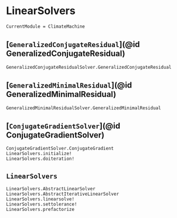 # LinearSolvers

```@meta
CurrentModule = ClimateMachine
```

## [`GeneralizedConjugateResidual`](@id GeneralizedConjugateResidual)

```@docs
GeneralizedConjugateResidualSolver.GeneralizedConjugateResidual
```

## [`GeneralizedMinimalResidual`](@id GeneralizedMinimalResidual)

```@docs
GeneralizedMinimalResidualSolver.GeneralizedMinimalResidual
```

## [`ConjugateGradientSolver`](@id ConjugateGradientSolver)
```@docs
ConjugateGradientSolver.ConjugateGradient
LinearSolvers.initialize!
LinearSolvers.doiteration!
```

## `LinearSolvers`

```@docs
LinearSolvers.AbstractLinearSolver
LinearSolvers.AbstractIterativeLinearSolver
LinearSolvers.linearsolve!
LinearSolvers.settolerance!
LinearSolvers.prefactorize
```
